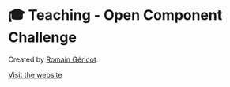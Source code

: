 # 🎓  Teaching - Open Component Challenge

Created by [Romain Géricot](https://www.romaingericot.fr).

[Visit the website](https://romaingericot.github.io/component-challenge)
